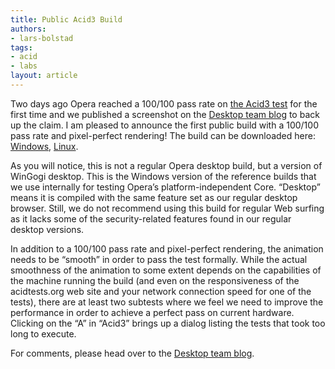 ```yaml
---
title: Public Acid3 Build
authors:
- lars-bolstad
tags:
- acid
- labs
layout: article
---
```


Two days ago Opera reached a 100/100 pass rate on [the Acid3 test][1] for the first time and we published a screenshot on the [Desktop team blog][2] to back up the claim. I am pleased to announce the first public build with a 100/100 pass rate and pixel-perfect rendering! The build can be downloaded here: [Windows][3], [Linux][4].

[1]: http://acid3.acidtests.org/
[2]: http://my.opera.com/desktopteam/blog/2008/03/26/opera-and-the-acid3-test
[3]: http://snapshot.opera.com/windows/opera_wingogi_acid3.zip
[4]: http://snapshot.opera.com/unix/opera_lingogi_acid3.tar.gz

As you will notice, this is not a regular Opera desktop build, but a version of WinGogi desktop. This is the Windows version of the reference builds that we use internally for testing Opera’s platform-independent Core. “Desktop” means it is compiled with the same feature set as our regular desktop browser. Still, we do not recommend using this build for regular Web surfing as it lacks some of the security-related features found in our regular desktop versions.

In addition to a 100/100 pass rate and pixel-perfect rendering, the animation needs to be “smooth” in order to pass the test formally. While the actual smoothness of the animation to some extent depends on the capabilities of the machine running the build (and even on the responsiveness of the acidtests.org web site and your network connection speed for one of the tests), there are at least two subtests where we feel we need to improve the performance in order to achieve a perfect pass on current hardware. Clicking on the “A” in “Acid3” brings up a dialog listing the tests that took too long to execute.

For comments, please head over to the [Desktop team blog][5].

[5]: http://my.opera.com/desktopteam/blog/2008/03/28/public-acid3-build